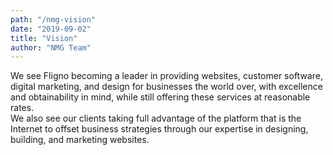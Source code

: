 ```yaml
---
path: "/nmg-vision"
date: "2019-09-02"
title: "Vision"
author: "NMG Team"
---
```


We see Fligno becoming a leader in providing websites, customer software, digital marketing, and design for businesses the world over, with excellence and obtainability in mind, while still offering these services at reasonable rates. <br />We also see our clients taking full advantage of the platform that is the Internet to offset business strategies through our expertise in designing, building, and marketing websites.